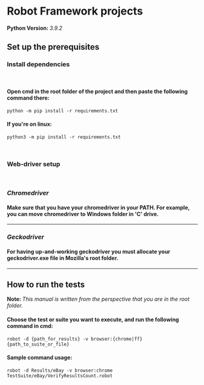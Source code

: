# Robot Framework projects

<b> Python Version: </b><i>3.9.2</i>


## Set up the prerequisites


### Install dependencies
<br>

#### Open cmd in the root folder of the project and then paste the following command there:

```
python -m pip install -r requirements.txt
```
#### If you're on linux:
```
python3 -m pip install -r requirements.txt
```
<br>

### Web-driver setup
<br>

### <i> Chromedriver </i>
#### Make sure that you have your chromedriver in your PATH. For example, you can move chromedriver to Windows folder in 'C' drive.
<hr>
<h3><i> Geckodriver </i></h3>

#### For having up-and-working geckodriver you must allocate your geckodriver.exe file in Mozilla's root folder.


<hr>



## How to run the tests


<b> Note: </b><i> This manual is written from the perspective that you are in the root folder.</i>

#### Choose the test or suite you want to execute, and run the following command in cmd:
```
robot -d {path_for_results} -v browser:{chrome|ff} {path_to_suite_or_file}
```

#### Sample command usage:
```
robot -d Results/eBay -v browser:chrome TestSuite/eBay/VerifyResultsCount.robot
```
